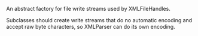 An abstract factory for file write streams used by XMLFileHandles.

Subclasses should create write streams that do no automatic encoding and accept raw byte characters, so XMLParser can do its own encoding.